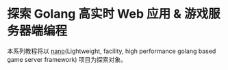 # 探索 Golang 高实时 Web 应用 &amp; 游戏服务器端编程

本系列教程将以 [nano](https://github.com/lonng/nano)(Lightweight, facility, high performance golang based game server framework) 项目为探索对象。


